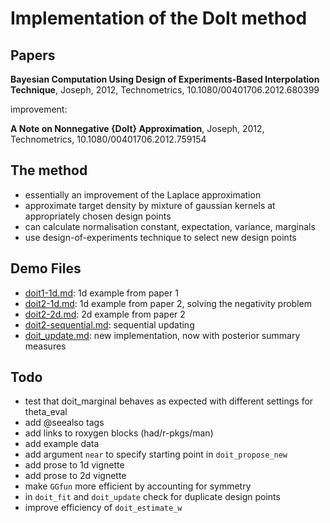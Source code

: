 # Implementation of the DoIt method 

## Papers

**Bayesian Computation Using Design of Experiments-Based Interpolation
Technique**, Joseph, 2012, Technometrics, 10.1080/00401706.2012.680399

improvement:

**A Note on Nonnegative {DoIt} Approximation**, Joseph, 2012, Technometrics,
10.1080/00401706.2012.759154

## The method

- essentially an improvement of the Laplace approximation 
- approximate target density by mixture of gaussian kernels at appropriately chosen design points
- can calculate normalisation constant, expectation, variance, marginals
- use design-of-experiments technique to select new design points



## Demo Files

- [doit1-1d.md](old_stuff/doit1-1d.md): 1d example from paper 1
- [doit2-1d.md](old_stuff/doit2-1d.md): 1d example from paper 2, solving the negativity problem
- [doit2-2d.md](old_stuff/doit2-2d.md): 2d example from paper 2
- [doit2-sequential.md](old_stuff/doit2-sequential.md): sequential updating
- [doit_update.md](old_stuff/doit_update.md): new implementation, now with posterior summary measures



## Todo

- test that doit_marginal behaves as expected with different settings for
  theta_eval
- add @seealso tags
- add links to roxygen blocks (had/r-pkgs/man)
- add example data
- add argument `near` to specify starting point in `doit_propose_new`
- add prose to 1d vignette
- add prose to 2d vignette
- make `GGfun` more efficient by accounting for symmetry
- in `doit_fit` and `doit_update` check for duplicate design points
- improve efficiency of `doit_estimate_w`



